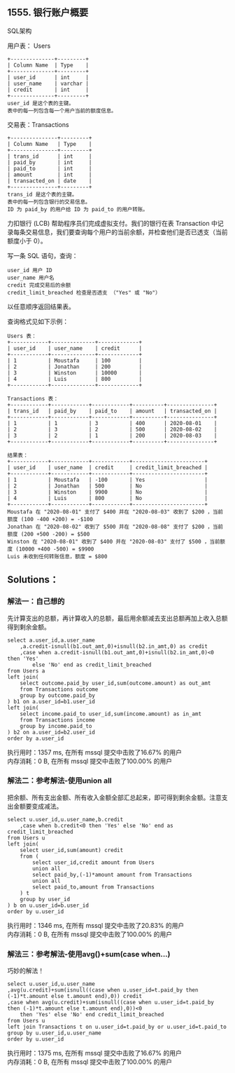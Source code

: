 ## 1555. 银行账户概要
SQL架构

用户表： Users
```
+--------------+---------+
| Column Name  | Type    |
+--------------+---------+
| user_id      | int     |
| user_name    | varchar |
| credit       | int     |
+--------------+---------+
user_id 是这个表的主键。
表中的每一列包含每一个用户当前的额度信息。
```
 

交易表：Transactions
```
+---------------+---------+
| Column Name   | Type    |
+---------------+---------+
| trans_id      | int     |
| paid_by       | int     |
| paid_to       | int     |
| amount        | int     |
| transacted_on | date    |
+---------------+---------+
trans_id 是这个表的主键。
表中的每一列包含银行的交易信息。
ID 为 paid_by 的用户给 ID 为 paid_to 的用户转账。
```
 

力扣银行 (LCB) 帮助程序员们完成虚拟支付。我们的银行在表 Transaction 中记录每条交易信息，我们要查询每个用户的当前余额，并检查他们是否已透支（当前额度小于 0）。

写一条 SQL 语句，查询：

    user_id 用户 ID
    user_name 用户名
    credit 完成交易后的余额
    credit_limit_breached 检查是否透支 （"Yes" 或 "No"）

以任意顺序返回结果表。

 

查询格式见如下示例：
```
Users 表：
+------------+--------------+-------------+
| user_id    | user_name    | credit      |
+------------+--------------+-------------+
| 1          | Moustafa     | 100         |
| 2          | Jonathan     | 200         |
| 3          | Winston      | 10000       |
| 4          | Luis         | 800         | 
+------------+--------------+-------------+

Transactions 表：
+------------+------------+------------+----------+---------------+
| trans_id   | paid_by    | paid_to    | amount   | transacted_on |
+------------+------------+------------+----------+---------------+
| 1          | 1          | 3          | 400      | 2020-08-01    |
| 2          | 3          | 2          | 500      | 2020-08-02    |
| 3          | 2          | 1          | 200      | 2020-08-03    |
+------------+------------+------------+----------+---------------+

结果表：
+------------+------------+------------+-----------------------+
| user_id    | user_name  | credit     | credit_limit_breached |
+------------+------------+------------+-----------------------+
| 1          | Moustafa   | -100       | Yes                   | 
| 2          | Jonathan   | 500        | No                    |
| 3          | Winston    | 9900       | No                    |
| 4          | Luis       | 800        | No                    |
+------------+------------+------------+-----------------------+
Moustafa 在 "2020-08-01" 支付了 $400 并在 "2020-08-03" 收到了 $200 ，当前额度 (100 -400 +200) = -$100
Jonathan 在 "2020-08-02" 收到了 $500 并在 "2020-08-08" 支付了 $200 ，当前额度 (200 +500 -200) = $500
Winston 在 "2020-08-01" 收到了 $400 并在 "2020-08-03" 支付了 $500 ，当前额度 (10000 +400 -500) = $9900
Luis 未收到任何转账信息，额度 = $800
```

## Solutions：
### 解法一：自己想的
先计算支出的总额，再计算收入的总额，最后用余额减去支出总额再加上收入总额得到剩余金额。
```
select a.user_id,a.user_name
    ,a.credit-isnull(b1.out_amt,0)+isnull(b2.in_amt,0) as credit
    ,case when a.credit-isnull(b1.out_amt,0)+isnull(b2.in_amt,0)<0 then 'Yes' 
        else 'No' end as credit_limit_breached
from Users a
left join(
    select outcome.paid_by user_id,sum(outcome.amount) as out_amt
    from Transactions outcome 
    group by outcome.paid_by
) b1 on a.user_id=b1.user_id
left join(
    select income.paid_to user_id,sum(income.amount) as in_amt
    from Transactions income 
    group by income.paid_to
) b2 on a.user_id=b2.user_id
order by a.user_id
```
执行用时：1357 ms, 在所有 mssql 提交中击败了16.67% 的用户<br>
内存消耗：0 B, 在所有 mssql 提交中击败了100.00% 的用户

### 解法二：参考解法-使用union all
把余额、所有支出金额、所有收入金额全部汇总起来，即可得到剩余金额。注意支出金额要变成减法。
```
select u.user_id,u.user_name,b.credit
    ,case when b.credit<0 then 'Yes' else 'No' end as credit_limit_breached 
from Users u
left join(
    select user_id,sum(amount) credit
    from (
        select user_id,credit amount from Users 
        union all
        select paid_by,(-1)*amount amount from Transactions 
        union all
        select paid_to,amount from Transactions 
    ) t
    group by user_id
) b on u.user_id=b.user_id
order by u.user_id
```
执行用时：1346 ms, 在所有 mssql 提交中击败了20.83% 的用户<br>
内存消耗：0 B, 在所有 mssql 提交中击败了100.00% 的用户

### 解法三：参考解法-使用avg()+sum(case when...)
巧妙的解法！
```
select u.user_id,u.user_name
,avg(u.credit)+sum(isnull((case when u.user_id=t.paid_by then (-1)*t.amount else t.amount end),0)) credit
,case when avg(u.credit)+sum(isnull((case when u.user_id=t.paid_by then (-1)*t.amount else t.amount end),0))<0 
	then 'Yes' else 'No' end credit_limit_breached 
from Users u
left join Transactions t on u.user_id=t.paid_by or u.user_id=t.paid_to
group by u.user_id,u.user_name
order by u.user_id
```
执行用时：1375 ms, 在所有 mssql 提交中击败了16.67% 的用户<br>
内存消耗：0 B, 在所有 mssql 提交中击败了100.00% 的用户